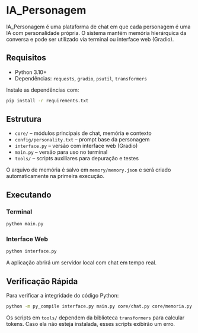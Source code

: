 # IA_Personagem

IA_Personagem é uma plataforma de chat em que cada personagem é uma IA com personalidade própria. O sistema mantém memória hierárquica da conversa e pode ser utilizado via terminal ou interface web (Gradio).

## Requisitos

- Python 3.10+
- Dependências: `requests`, `gradio`, `psutil`, `transformers`

Instale as dependências com:

```bash
pip install -r requirements.txt
```

## Estrutura

- `core/` – módulos principais de chat, memória e contexto
- `config/personality.txt` – prompt base da personagem
- `interface.py` – versão com interface web (Gradio)
- `main.py` – versão para uso no terminal
- `tools/` – scripts auxiliares para depuração e testes

O arquivo de memória é salvo em `memory/memory.json` e será criado automaticamente na primeira execução.

## Executando

### Terminal

```bash
python main.py
```

### Interface Web

```bash
python interface.py
```

A aplicação abrirá um servidor local com chat em tempo real.

## Verificação Rápida

Para verificar a integridade do código Python:

```bash
python -m py_compile interface.py main.py core/chat.py core/memoria.py core/contexto.py core/resumo.py tools/debug_tokens.py tools/performance_test.py "tools/teste local.py"
```

Os scripts em `tools/` dependem da biblioteca `transformers` para calcular tokens. Caso ela não esteja instalada, esses scripts exibirão um erro.

